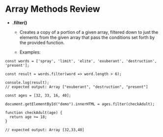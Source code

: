 <h1>Array Methods Review</h1>

- **.filter()**
  - Creates a copy of a portion of a given array, filtered down to just the elements from the given array that pass the conditions set forth by the provided function.

  - Examples:
```
const words = ['spray', 'limit', 'elite', 'exuberant', 'destruction', 'present'];

const result = words.filter(word => word.length > 6);

console.log(result);
// expected output: Array ["exuberant", "destruction", "present"]
```

```
const ages = [32, 33, 16, 40];

document.getElementById("demo").innerHTML = ages.filter(checkAdult);

function checkAdult(age) {
  return age >= 18;
}

// expected output: Array [32,33,40]
```
